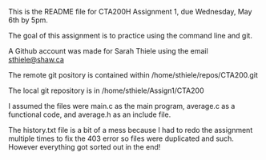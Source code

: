 This is the README file for CTA200H Assignment 1, due Wednesday, May 6th by 5pm.

The goal of this assignment is to practice using the command line and git.

A Github account was made for Sarah Thiele using the email sthiele@shaw.ca

The remote git pository is contained within /home/sthiele/repos/CTA200.git

The local git repository is in /home/sthiele/Assign1/CTA200

I assumed the files were main.c as the main program, average.c as a functional code, and average.h as an include file.

The history.txt file is a bit of a mess because I had to redo the assignment multiple times to fix the 403 error so files were duplicated and such. However everything got sorted out in the end!
